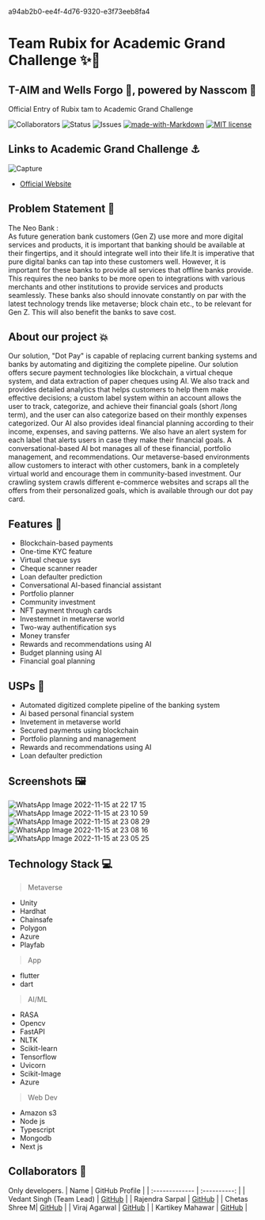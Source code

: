a94ab2b0-ee4f-4d76-9320-e3f73eeb8fa4

# Team Rubix for Academic Grand Challenge ✨🚀
## T-AIM and Wells Forgo 🏨, powered by Nasscom 💫

Official Entry of Rubix tam to Academic Grand Challenge <br>

![Collaborators](https://img.shields.io/badge/collaborators-5-red)
![Status](https://img.shields.io/badge/status-done-green)
![Issues](https://img.shields.io/badge/issues-0-blue)
[![made-with-Markdown](https://img.shields.io/badge/Made%20with-Markdown-1f425f.svg)](http://commonmark.org)
[![MIT license](https://img.shields.io/badge/License-MIT-blue.svg)](https://lbesson.mit-license.org/) 



## Links to Academic Grand Challenge ⚓
![Capture](https://user-images.githubusercontent.com/75165587/201832401-f575117c-6382-4256-b72c-c31a77f2f3cb.PNG)
- [Official Website](https://taim-gc.in/academic/)



## Problem Statement 🚧
The Neo Bank : <br>
As future generation bank customers (Gen Z) use more and more digital services and products, it is important that banking should be available at their fingertips, and it should integrate well into their life.It is imperative that pure digital banks can tap into these customers well. However, it is important for these banks to provide all services that offline banks provide. This requires the neo banks to be more open to integrations with various merchants and other institutions to provide services and products seamlessly. These banks also should innovate constantly on par with the latest technology trends like metaverse; block chain etc., to be relevant for Gen Z. This will also benefit the banks to save cost.

## About our project 💥
Our solution, "Dot Pay" is capable of replacing current banking systems and banks by automating and digitizing the complete pipeline. Our solution offers secure payment technologies like blockchain, a virtual cheque system, and data extraction of paper cheques using AI. We also track and provides detailed analytics that helps customers to help them make effective decisions; a custom label system within an account allows the user to track, categorize, and achieve their financial goals (short /long term), and the user can also categorize based on their monthly expenses categorized. Our AI also provides ideal financial planning according to their income, expenses, and saving patterns. We also have an alert system for each label that alerts users in case they make their financial goals. A conversational-based AI bot manages all of these financial, portfolio management, and recommendations. Our metaverse-based environments allow customers to interact with other customers, bank in a completely virtual world and encourage them in community-based investment. Our crawling system crawls different e-commerce websites and scraps all the offers from their personalized goals, which is available through our dot pay card.

## Features 🔧
 - Blockchain-based payments
 - One-time KYC feature
 - Virtual cheque sys
 - Cheque scanner reader
 - Loan defaulter prediction
 - Conversational AI-based financial assistant 
 - Portfolio planner 
 - Community investment
 - NFT payment through cards
 - Investemnet in metaverse world 
 - Two-way authentification sys 
 - Money transfer
 - Rewards and recommendations using AI 
 - Budget planning using AI
 - Financial goal planning 

## USPs 🚨
- Automated digitized complete pipeline of the banking system
- Ai based personal financial system 
- Invetement in metaverse world
- Secured payments using blockchain 
- Portfolio planning and management 
- Rewards and recommendations using AI
- Loan defaulter prediction 
 
## Screenshots 🖼️
![WhatsApp Image 2022-11-15 at 22 17 15](https://user-images.githubusercontent.com/53876196/201994164-681c8af3-3cbc-4fbe-9c79-02f1a065be58.jpeg)
![WhatsApp Image 2022-11-15 at 23 10 59](https://user-images.githubusercontent.com/53876196/201994177-8807c8a7-5ab8-47e4-ae85-2abbe8a8f256.jpeg)
![WhatsApp Image 2022-11-15 at 23 08 29](https://user-images.githubusercontent.com/53876196/201994187-036c9449-8641-422a-9f7c-5a30f080f3d4.jpeg)
![WhatsApp Image 2022-11-15 at 23 08 16](https://user-images.githubusercontent.com/53876196/201994201-292dcba7-50f3-4b24-b39b-cf866cfd51cd.jpeg)
![WhatsApp Image 2022-11-15 at 23 05 25](https://user-images.githubusercontent.com/53876196/201994209-0f91d617-4094-4cdb-b441-de8f83fe4ea7.jpeg)


## Technology Stack 💻
  > Metaverse
  - Unity
  - Hardhat
  - Chainsafe
  - Polygon
  - Azure 
  - Playfab
   > App
  - flutter
  - dart
  > AI/ML
  - RASA
  - Opencv
  - FastAPI
  - NLTK
  - Scikit-learn
  - Tensorflow
  - Uvicorn
  - Scikit-Image
  - Azure
  > Web Dev
  - Amazon s3
  - Node js
  - Typescript
  - Mongodb
  - Next js


## Collaborators 🤖

Only developers.
| Name      | GitHub Profile     |
| :------------- | :----------: |
|  Vedant Singh (Team Lead) | [GitHub](https://github.com/vedant-11) |
|  Rajendra Sarpal  | [GitHub](https://github.com/Rajendra465) |
|  Chetas Shree M| [GitHub]( https://github.com/ChetasShree) |
|  Viraj Agarwal  | [GitHub](https://github.com/agarwalviraj) |
|  Kartikey Mahawar | [GitHub](https://github.com/kartikey321) |
